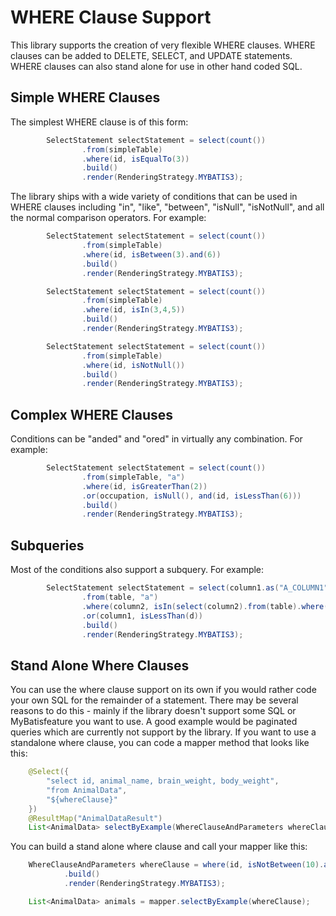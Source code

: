 # WHERE Clause Support

This library supports the creation of very flexible WHERE clauses.  WHERE clauses can be added to DELETE, SELECT,
and UPDATE statements.  WHERE clauses can also stand alone for use in other hand coded SQL.

## Simple WHERE Clauses

The simplest WHERE clause is of this form:

```java
        SelectStatement selectStatement = select(count())
                .from(simpleTable)
                .where(id, isEqualTo(3))
                .build()
                .render(RenderingStrategy.MYBATIS3);
```

The library ships with a wide variety of conditions that can be used in WHERE clauses including
"in", "like", "between", "isNull", "isNotNull", and all the normal comparison operators.  For example:

```java
        SelectStatement selectStatement = select(count())
                .from(simpleTable)
                .where(id, isBetween(3).and(6))
                .build()
                .render(RenderingStrategy.MYBATIS3);
```

```java
        SelectStatement selectStatement = select(count())
                .from(simpleTable)
                .where(id, isIn(3,4,5))
                .build()
                .render(RenderingStrategy.MYBATIS3);
```

```java
        SelectStatement selectStatement = select(count())
                .from(simpleTable)
                .where(id, isNotNull())
                .build()
                .render(RenderingStrategy.MYBATIS3);
```

## Complex WHERE Clauses

Conditions can be "anded" and "ored" in virtually any combination. For example:

```java
        SelectStatement selectStatement = select(count())
                .from(simpleTable, "a")
                .where(id, isGreaterThan(2))
                .or(occupation, isNull(), and(id, isLessThan(6)))
                .build()
                .render(RenderingStrategy.MYBATIS3);
```

## Subqueries

Most of the conditions also support a subquery.  For example:

```java
        SelectStatement selectStatement = select(column1.as("A_COLUMN1"), column2)
                .from(table, "a")
                .where(column2, isIn(select(column2).from(table).where(column2, isEqualTo(3))))
                .or(column1, isLessThan(d))
                .build()
                .render(RenderingStrategy.MYBATIS3);
```

## Stand Alone Where Clauses
You can use the where clause support on its own if you would rather code your own SQL for the remainder of a statement.  There may be several reasons to do this - mainly if the library doesn't support some SQL or MyBatisfeature you want to use.  A good example would be paginated queries which are currently not support by the library.  If you want to use a standalone where clause, you can code a mapper method that looks like this:

```java
    @Select({
        "select id, animal_name, brain_weight, body_weight",
        "from AnimalData",
        "${whereClause}"
    })
    @ResultMap("AnimalDataResult")
    List<AnimalData> selectByExample(WhereClauseAndParameters whereClause);
```

You can build a stand alone where clause and call your mapper like this:

```java
    WhereClauseAndParameters whereClause = where(id, isNotBetween(10).and(60))
            .build()
            .render(RenderingStrategy.MYBATIS3);

    List<AnimalData> animals = mapper.selectByExample(whereClause);
```
 